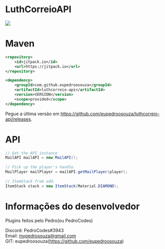 # LuthCorreioAPI
[![](https://jitpack.io/v/eupedroosouza/luthcorreio-api.svg)](https://jitpack.io/#eupedroosouza/luthcorreio-api)

# Maven
```xml
<repository>
    <id>jitpack.io</id>
    <url>https://jitpack.io</url>
</repository>
```
```xml
<dependency>
    <groupId>com.github.eupedroosouza</groupId>
    <artifactId>luthcorreio-api</artifactId>
    <version>VERSION</version>
    <scope>provided</scope>
</dependency>
```
Pegue a última versão em https://github.com/eupedroosouza/luthcorreio-api/releases.

# API
```java
// Get the API instance
MailAPI mailAPI = new MailAPI();
				
// Pick up the player's handle.
MailPlayer mailPlayer = mailAPI.getMailPlayer(player);
				
// ItemStack from add.
ItemStack stack = new ItemStack(Material.DIAMOND);
```

# Informações do desenvolvedor
Plugins feitos pelo Pedro(ou PedroCodes)

Discord: PedroCodes#3943<br>
Email: mypedrosouza@gmail.com<br>
GIT: eupedroosouza(https://github.com/eupedroosouza)
